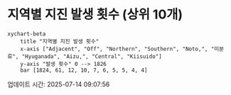# 지역별 지진 발생 횟수 (상위 10개)

```mermaid
xychart-beta
    title "지역별 지진 발생 횟수"
    x-axis ["Adjacent", "Off", "Northern", "Southern", "Noto,", "미분류", "Hyuganada", "Aizu,", "Central", "Kiisuido"]
    y-axis "발생 횟수" 0 --> 1826
    bar [1824, 61, 12, 10, 7, 6, 5, 5, 4, 4]
```

업데이트 시간: 2025-07-14 09:07:56
